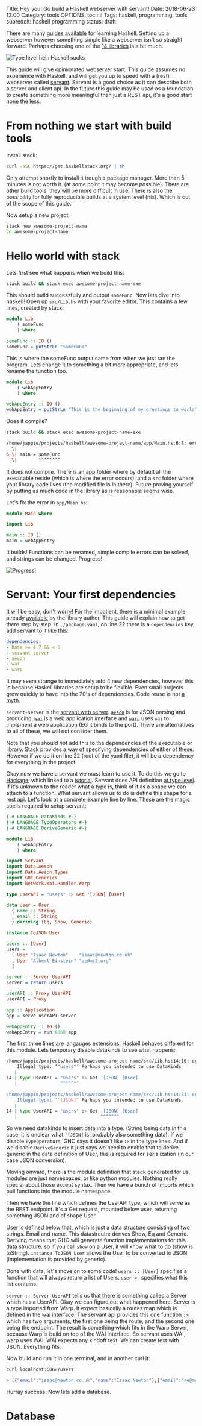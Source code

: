 Title: Hey you! Go build a Haskell webserver with servant!
Date: 2018-06-23 12:00
Category: tools
OPTIONS: toc:nil
Tags: haskell, programming, tools
subreddit: haskell programming
status: draft

There are many [guides available](https://github.com/bitemyapp/learnhaskell)
for learning Haskell.
Setting up a webserver however something simple like a webserver isn't so
straight forward.
Perhaps choosing one of the [14 libraries](https://wiki.haskell.org/Web/Frameworks)
is a bit much.

![Type level hell: Haskell sucks](/images/2018/haskell-sucks.jpg)

This guide will give opinionated webserver start.
This guide assumes no experience with Haskell,
and will get you up to speed with a (rest) webserver called [servant](http://haskell-servant.readthedocs.io/en/stable/).
Servant is a good choice as it can describe both a server and client api.
In the future this guide may be used as a foundation to create something
more meaningful than just a REST api, it's a good start none the less.

# From nothing we start with build tools
Install stack:

```bash
curl -sSL https://get.haskellstack.org/ | sh
```

Only attempt shortly to install it trough a package manager.
More than 5 minutes is not worth it. (at some point it may become possible).
There are other build tools, they will be more difficult in use.
There is also the possibility for fully reproducible builds at a system level
(nix).
Which is out of the scope of this guide.

Now setup a new project:

```bash
stack new awesome-project-name 
cd awesome-project-name
```

# Hello world with stack
Lets first see what happens when we build this:

```bash
stack build && stack exec awesome-project-name-exe
```

This should build successfully and output `someFunc`.
Now lets dive into haskell! Open up `src/Lib.hs` with your favorite editor.
This contains a few lines, created by stack:

```haskell
module Lib
    ( someFunc
    ) where

someFunc :: IO ()
someFunc = putStrLn "someFunc"
```

This is where the someFunc output came from when we just ran the program.
Lets change it to something a bit more appropriate, and lets rename the function
too.

```haskell
module Lib
    ( webAppEntry
    ) where

webAppEntry :: IO ()
webAppEntry = putStrLn "This is the beginning of my greetings to world"
```

Does it compile?

```bash
stack build && stack exec awesome-project-name-exe

/home/jappie/projects/haskell/awesome-project-name/app/Main.hs:6:8: error: Variable not in scope: someFunc :: IO ()
  \|
6 \| main = someFunc
  \|        ^^^^^^^^

```

It does not compile.
There is an app folder where by default all the executable reside
(which is where the error occurs),
and a `src` folder where your library code lives (the modified file is in there).
Future proving yourself by putting as much code in the library as is reasonable
seems wise.

Let's fix the error in `app/Main.hs`:

```haskell
module Main where

import Lib

main :: IO ()
main = webAppEntry
```

It builds!
Functions can be renamed, simple compile errors can be solved, and strings
can be changed. Progress!

![Progress!](/images/2018/good-job.svg) 

# Servant: Your first dependencies
It will be easy, don't worry!
For the impatient, there is a minimal example already [available](https://github.com/haskell-servant/example-servant-minimal)
by the library author.
This guide will explain how to get there step by step.
In `./package.yaml`, on line 22 there is a `dependencies` key,
add servant to it like this:

```yaml
dependencies:
- base >= 4.7 && < 5
- servant-server
- aeson
- wai
- warp 
```

It may seem strange to immediately add 4 new dependencies,
however this is because Haskell libraries are setup to be flexible.
Even small projects grow quickly to have into the 20's of dependencies.
Code reuse is not [a myth](https://www.youtube.com/watch?v=Jn3kdTaa69U).

`servant-server` is the [servant web server](http://haskell-servant.readthedocs.io/en/stable/).
[`aeson`](http://hackage.haskell.org/package/aeson)
is for JSON parsing and producing.
[`wai`](http://hackage.haskell.org/package/wai) is a web application interface and
[`warp`](http://hackage.haskell.org/package/warp) uses `wai`
to implement a web application (EG it binds to the port).
There are alternatives to all of these, we will not consider them.

Note that you should *not* add this to the dependencies of the executable or
library.
Stack provides a way of specifying dependencies of either of these.
However if we do it on line 22 (root of the yaml file),
it will be a dependency for everything in the project.

Okay now we have a servant we must learn to use it.
To do this we go to [Hackage](http://hackage.haskell.org/package/servant),
which linked to a [tutorial](http://haskell-servant.readthedocs.io/en/stable/tutorial/index.html).
Servant does API definition [at type level](http://haskell-servant.readthedocs.io/en/stable/tutorial/ApiType.html).
If it's unknown to the reader what a type is, think of it as a shape we can
attach to a function.
What servant allows us to do is define this shape for a rest api.
Let's look at a concrete example line by line.
These are the magic spells required to setup servant:

```haskell
{-# LANGUAGE DataKinds #-}
{-# LANGUAGE TypeOperators #-}
{-# LANGUAGE DeriveGeneric #-}

module Lib
    ( webAppEntry
    ) where

import Servant
import Data.Aeson
import Data.Aeson.Types
import GHC.Generics
import Network.Wai.Handler.Warp

type UserAPI = "users" :> Get '[JSON] [User]

data User = User
  { name :: String
  , email :: String
  } deriving (Eq, Show, Generic)

instance ToJSON User

users :: [User]
users =
  [ User "Isaac Newton"    "isaac@newton.co.uk"
  , User "Albert Einstein" "ae@mc2.org"
  ]

server :: Server UserAPI
server = return users

userAPI :: Proxy UserAPI
userAPI = Proxy

app :: Application
app = serve userAPI server

webAppEntry :: IO ()
webAppEntry = run 6868 app
```

The first three lines are langauges extensions, Haskell behaves different
for this module.
Lets temporary disable datakinds to see what happens:

```bash
/home/jappie/projects/haskell/awesome-project-name/src/Lib.hs:14:16: error:
    Illegal type: ‘"users"’ Perhaps you intended to use DataKinds
   |
14 | type UserAPI = "users" :> Get '[JSON] [User]
   |                ^^^^^^^

/home/jappie/projects/haskell/awesome-project-name/src/Lib.hs:14:31: error:
    Illegal type: ‘'[JSON]’ Perhaps you intended to use DataKinds
   |
14 | type UserAPI = "users" :> Get '[JSON] [User]
   |                               ^^^^^^^
```

So we need datakinds to insert data into a type.
(String being data in this case, it is unclear what `'[JSON]` is,
probably also something data).
If we disable `TypeOperators`, GHC says it doesn't like `:>` in the type lines.
And if we disable `DeriveGeneric` it just says we need to enable that to derive
generic in the data definition of User, this is required for serialization
(in our case JSON conversion).

Moving onward, there is the module definition that stack generated for us,
modules are just namespaces, or like python modules.
Nothing really special about those except syntax.
Then we have a bunch of Imports which pull functions into the module namespace.

Then we have the line which defines the UserAPI type, which will serve as the
REST endpoint.
It's a Get request, mounted below user, returning something JSON and of shape User.

User is defined below that, which is just a data structure consisting of two
strings.
Email and name.
This datastrcutre derives Show, Eq and Generic.
Deriving means that GHC will generate function implementations for this
data structure. so if you call `show` on a User, it will know what to do
(show is toString).
`instance ToJSON User` allows the User to be converted to JSON
(implementation is provided by generic).

Done with data, let's move on to some code!
`users :: [User]` specifies a function that will always return a list of Users.
`user = ` specifies what this list contains.

`server :: Server UserAPI` tells us that there is something called a Server which
has a UserAPI. Okay we can figure out what happened here.
Server is a type imported from Warp. It expect basically a routes map which is
defined in the wai interface.
The servant api provides this one function `:>` which has two arguments,
the first one being the route, and the second one being the endpoint.
The result is something which fits in the Warp Server, because Warp is build on
top of the WAI interface.
So servant uses WAI, warp uses WAI, WAI expects any kindoff text.
We can create text with JSON. Everything fits.



Now build and run it in one terminal, and in another curl it:

```bash
curl localhost:6868/users

> [{"email":"isaac@newton.co.uk","name":"Isaac Newton"},{"email":"ae@mc2.org","name":"Albert Einstein"}]
```

Hurray success.
Now lets add a database.

# Database
